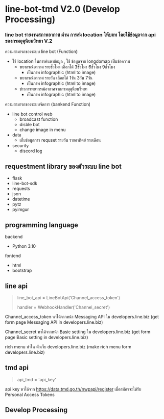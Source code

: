 # line-bot-tmd V2.0 (Develop Processing)
### line bot รายงานสภาพอากาศ ผ่าน การส่ง location ให้บอท โดยใช้ข้อมูลจาก api ของกรมอุตุนิยมวิทยา V.2



ความสามารถของระบบ line bot (Function)
* ใช้ location ในการค้นหาข้อมูล , ใช้ ข้อมูลจาก longdomap เป็นข้อความ
  * พยากรณ์อากาศ รายชั่วโมง เลือกได้ 3ชั่วโมง 6ชั่วโมง 9ชั่วโมง
    * เป็นภาพ infographic (html to image)
  * พยากรณ์อากาศ รายวัน เลือกได้ 1วัน 3วัน 7วัน
    * เป็นภาพ infographic (html to image)
  * ข่าวการพยากรณ์อากาศจากกรมอุตุนืยมวืทยา
    * เป็นภาพ infographic (html to image)

ความสามารถของระบบจัดการ (bankend Function)
* line bot control web
  * broadcast function
  * disble bot
  * change image in menu
* data 
  * เก็บข้อมูลการ requset รายวัน รายอาทิตย์ รายเดือน
* security
  * discord log

## requestment library ของตัวระบบ line bot
* flask
* line-bot-sdk
* requests
* json
* datetime
* pytz
* pyimgur

## programming language
backend
* Python 3.10

fontend
* html
* bootstrap

## line api
> line_bot_api = LineBotApi('Channel_access_token')
> 
> handler = WebhookHandler('Channel_secret')

Channel_access_token หาได้จากหน้า Messaging API ใน developers.line.biz (get form page Messaging API in developers.line.biz)

Channel_secret หาได้จากหน้า Basic setting ใน developers.line.biz (get form page Basic setting in developers.line.biz)


rich menu ทำใน ตัวเว็บ developers.line.biz (make rich menu form developers.line.biz)

## tmd api
> api_tmd = 'api_key'

api key หาได้จาก https://data.tmd.go.th/nwpapi/register เมื่อสมัครจะได้รับ Personal Access Tokens

## Develop Processing
